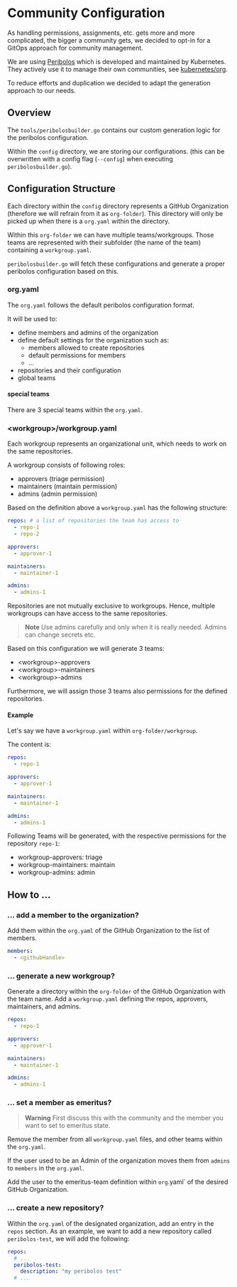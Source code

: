 # Community Configuration

As handling permissions, assignments, etc. gets more and more complicated, the bigger a community gets,
we decided to opt-in for a GitOps approach for community management.

We are using [Peribolos](https://docs.prow.k8s.io/docs/components/cli-tools/peribolos/) which is developed and maintained by Kubernetes.
They actively use it to manage their own communities, see [kubernetes/org](https://github.com/kubernetes/org).

To reduce efforts and duplication we decided to adapt the generation approach to our needs.

## Overview

The `tools/peribolosbuilder.go` contains our custom generation logic for the peribolos configuration.

Within the `config` directory, we are storing our configurations.
(this can be overwritten with a config flag (`--config`) when executing `peribolosbuilder.go`).

## Configuration Structure

Each directory within the `config` directory represents a GitHub Organization (therefore we will refrain from it as `org-folder`).
This directory will only be picked up when there is a `org.yaml` within the directory.

Within this `org-folder` we can have multiple teams/workgroups.
Those teams are represented with their subfolder (the name of the team) containing a `workgroup.yaml`.

`peribolosbuilder.go` will fetch these configurations and generate a proper peribolos configuration based on this.

### org.yaml

The `org.yaml` follows the default peribolos configuration format.

It will be used to:

- define members and admins of the organization
- define default settings for the organization such as:
  - members allowed to create repositories
  - default permissions for members
  - ...
- repositories and their configuration
- global teams

#### special teams

There are 3 special teams within the `org.yaml`.

### &lt;workgroup&gt;/workgroup.yaml

Each workgroup represents an organizational unit, which needs to work on the same repositories.

A workgroup consists of following roles:

- approvers (triage permission)
- maintainers (maintain permission)
- admins (admin permission)

Based on the definition above a `workgroup.yaml` has the following structure:

```yaml
repos: # a list of repositories the team has access to
  - repo-1
  - repo-2

approvers:
  - approver-1

maintainers:
  - maintainer-1

admins:
  - admins-1
```

Repositories are not mutually exclusive to workgroups.
Hence, multiple workgroups can have access to the same repositories.

> **Note**
> Use admins carefully and only when it is really needed.
> Admins can change secrets etc.

Based on this configuration we will generate 3 teams:

- &lt;workgroup&gt;-approvers
- &lt;workgroup&gt;-maintainers
- &lt;workgroup&gt;-admins

Furthermore, we will assign those 3 teams also permissions for the defined repositories.

#### Example

Let's say we have a `workgroup.yaml` within `org-folder/workgroup`.

The content is:

```yaml
repos:
  - repo-1

approvers:
  - approver-1

maintainers:
  - maintainer-1

admins:
  - admins-1
```

Following Teams will be generated, with the respective permissions for the repository `repo-1`:

- workgroup-approvers: triage
- workgroup-maintainers: maintain
- workgroup-admins: admin

## How to ...

### ... add a member to the organization?

Add them within the `org.yaml` of the GitHub Organization to the list of members.

```yaml
members:
  - <githubHandle>
```

### ... generate a new workgroup?

Generate a directory within the `org-folder` of the GitHub Organization with the team name.
Add a `workgroup.yaml` defining the repos, approvers, maintainers, and admins.

```yaml
repos:
  - repo-1

approvers:
  - approver-1

maintainers:
  - maintainer-1

admins:
  - admins-1
```

### ... set a member as emeritus?

> **Warning**
> First discuss this with the community and the member you want to set to emeritus state.

Remove the member from all `workgroup.yaml` files, and other teams within the `org.yaml`.

If the user used to be an Admin of the organization moves them from `admins` to `members` in the `org.yaml`.

Add the user to the emeritus-team definition within `org`.yaml` of the desired GitHub Organization.

### ... create a new repository?

Within the `org.yaml` of the designated organization, add an entry in the `repos` section.
As an example, we want to add a new repository called `peribolos-test`, we will add the following:

```yaml
repos:
  # ...
  peribolos-test:
    description: "my peribolos test"
  # ...
```
